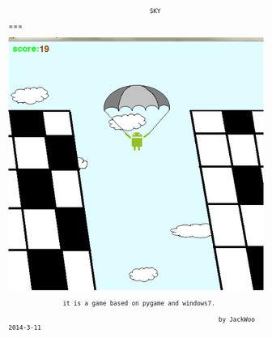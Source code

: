                                            SKY
===


 ![](/show.png)
                      
 
                   it is a game based on pygame and windows7.  
                                                              
                                                              by JackWoo 2014-3-11
                   
                   
 
